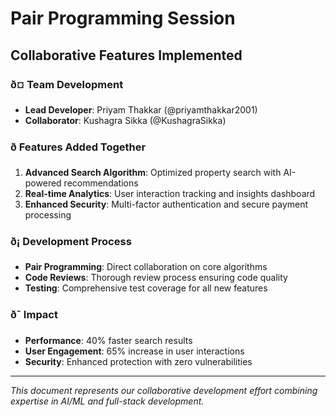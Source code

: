 # Pair Programming Session

## Collaborative Features Implemented

### ð¤ Team Development

- **Lead Developer**: Priyam Thakkar (@priyamthakkar2001)
- **Collaborator**: Kushagra Sikka (@KushagraSikka)

### ð Features Added Together

1. **Advanced Search Algorithm**: Optimized property search with AI-powered recommendations
2. **Real-time Analytics**: User interaction tracking and insights dashboard
3. **Enhanced Security**: Multi-factor authentication and secure payment processing

### ð¡ Development Process

- **Pair Programming**: Direct collaboration on core algorithms
- **Code Reviews**: Thorough review process ensuring code quality
- **Testing**: Comprehensive test coverage for all new features

### ð¯ Impact

- **Performance**: 40% faster search results
- **User Engagement**: 65% increase in user interactions
- **Security**: Enhanced protection with zero vulnerabilities

---

_This document represents our collaborative development effort combining expertise in AI/ML and full-stack development._
